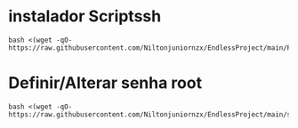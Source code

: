 # instalador Scriptssh 
```
bash <(wget -qO- https://raw.githubusercontent.com/Niltonjuniornzx/EndlessProject/main/Plus)
```

# Definir/Alterar senha root
```
bash <(wget -qO- https://raw.githubusercontent.com/Niltonjuniornzx/EndlessProject/main/senharoot)
```
